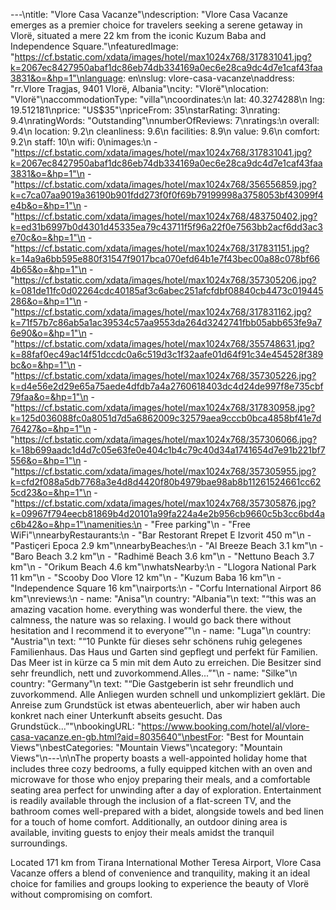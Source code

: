 ---\ntitle: "Vlore Casa Vacanze"\ndescription: "Vlore Casa Vacanze emerges as a premier choice for travelers seeking a serene getaway in Vlorë, situated a mere 22 km from the iconic Kuzum Baba and Independence Square."\nfeaturedImage: "https://cf.bstatic.com/xdata/images/hotel/max1024x768/317831041.jpg?k=2067ec8427950abaf1dc86eb74db334169a0ec6e28ca9dc4d7e1caf43faa3831&o=&hp=1"\nlanguage: en\nslug: vlore-casa-vacanze\naddress: "rr.Vlore Tragjas, 9401 Vlorë, Albania"\ncity: "Vlorë"\nlocation: "Vlorë"\naccommodationType: "villa"\ncoordinates:\n  lat: 40.3274288\n  lng: 19.512181\nprice: "US$35"\npriceFrom: 35\nstarRating: 3\nrating: 9.4\nratingWords: "Outstanding"\nnumberOfReviews: 7\nratings:\n  overall: 9.4\n  location: 9.2\n  cleanliness: 9.6\n  facilities: 8.9\n  value: 9.6\n  comfort: 9.2\n  staff: 10\n  wifi: 0\nimages:\n  - "https://cf.bstatic.com/xdata/images/hotel/max1024x768/317831041.jpg?k=2067ec8427950abaf1dc86eb74db334169a0ec6e28ca9dc4d7e1caf43faa3831&o=&hp=1"\n  - "https://cf.bstatic.com/xdata/images/hotel/max1024x768/356556859.jpg?k=c7ca07aa9019a36190b901fdd273f0f0f69b79199998a3758053bf43099f4e4b&o=&hp=1"\n  - "https://cf.bstatic.com/xdata/images/hotel/max1024x768/483750402.jpg?k=ed31b6997b0d4301d45335ea79c43711f5f96a22f0e7563bb2acf6dd3ac3e70c&o=&hp=1"\n  - "https://cf.bstatic.com/xdata/images/hotel/max1024x768/317831151.jpg?k=14a9a6bb595e880f31547f9017bca070efd64b1e7f43bec00a88c078bf664b65&o=&hp=1"\n  - "https://cf.bstatic.com/xdata/images/hotel/max1024x768/357305206.jpg?k=081de11fc0d02264cdc40185af3c6abec251afcfdbf08840cb4473c019445286&o=&hp=1"\n  - "https://cf.bstatic.com/xdata/images/hotel/max1024x768/317831162.jpg?k=71f57b7c86ab5a1ac39534c57aa9553da264d3242741fbb05abb653fe9a76e90&o=&hp=1"\n  - "https://cf.bstatic.com/xdata/images/hotel/max1024x768/355748631.jpg?k=88faf0ec49ac14f51dccdc0a6c519d3c1f32aafe01d64f91c34e454528f389bc&o=&hp=1"\n  - "https://cf.bstatic.com/xdata/images/hotel/max1024x768/357305226.jpg?k=d4e56e2d29e65a75aede4dfdb7a4a2760618403dc4d24de997f8e735cbf79faa&o=&hp=1"\n  - "https://cf.bstatic.com/xdata/images/hotel/max1024x768/317830958.jpg?k=125d036088fc0a8051d7d5a6862009c32579aea9cccb0bca4858bf41e7d76427&o=&hp=1"\n  - "https://cf.bstatic.com/xdata/images/hotel/max1024x768/357306066.jpg?k=18b699aadc1d4d7c05e63fe0e404c1b4c79c40d34a1741654d7e91b221bf7556&o=&hp=1"\n  - "https://cf.bstatic.com/xdata/images/hotel/max1024x768/357305955.jpg?k=cfd2f088a5db7768a3e4d8d4420f80b4979bae98ab8b11261524661cc625cd23&o=&hp=1"\n  - "https://cf.bstatic.com/xdata/images/hotel/max1024x768/357305876.jpg?k=09967f794eecb81869b4d20101a99fa224a4e2b956cb9660c5b3cc6bd4ac6b42&o=&hp=1"\namenities:\n  - "Free parking"\n  - "Free WiFi"\nnearbyRestaurants:\n  - "Bar Restorant Rrepet E Izvorit 450 m"\n  - "Pastiçeri Epoca 2.9 km"\nnearbyBeaches:\n  - "Al Breeze Beach 3.1 km"\n  - "Baro Beach 3.2 km"\n  - "Radhimë Beach 3.6 km"\n  - "Nettuno Beach 3.7 km"\n  - "Orikum Beach 4.6 km"\nwhatsNearby:\n  - "Llogora National Park 11 km"\n  - "Scooby Doo Vlore 12 km"\n  - "Kuzum Baba 16 km"\n  - "Independence Square 16 km"\nairports:\n  - "Corfu International Airport 86 km"\nreviews:\n  - name: "Anisa"\n    country: "Albania"\n    text: "“this was an amazing vacation home. everything was wonderful there. the view, the calmness, the nature was so relaxing. I would go back there without hesitation and I recommend it to everyone”"\n  - name: "Luga"\n    country: "Austria"\n    text: "“10 Punkte für dieses sehr schönens ruhig gelegenes Familienhaus. Das Haus und Garten sind gepflegt und perfekt für Familien. Das Meer ist in kürze ca 5 min mit dem Auto zu erreichen.
Die Besitzer sind sehr freundlich, nett und zuvorkommend.Alles...”"\n  - name: "Silke"\n    country: "Germany"\n    text: "“Die Gastgeberin ist sehr freundlich und zuvorkommend. Alle Anliegen wurden schnell und unkompliziert geklärt.
Die Anreise zum Grundstück ist etwas abenteuerlich, aber wir haben auch konkret nach einer Unterkunft abseits gesucht. Das Grundstück...”"\nbookingURL: "https://www.booking.com/hotel/al/vlore-casa-vacanze.en-gb.html?aid=8035640"\nbestFor: "Best for Mountain Views"\nbestCategories: "Mountain Views"\ncategory: "Mountain Views"\n---\n\nThe property boasts a well-appointed holiday home that includes three cozy bedrooms, a fully equipped kitchen with an oven and microwave for those who enjoy preparing their meals, and a comfortable seating area perfect for unwinding after a day of exploration. Entertainment is readily available through the inclusion of a flat-screen TV, and the bathroom comes well-prepared with a bidet, alongside towels and bed linen for a touch of home comfort. Additionally, an outdoor dining area is available, inviting guests to enjoy their meals amidst the tranquil surroundings.

Located 171 km from Tirana International Mother Teresa Airport, Vlore Casa Vacanze offers a blend of convenience and tranquility, making it an ideal choice for families and groups looking to experience the beauty of Vlorë without compromising on comfort.